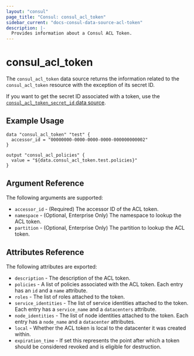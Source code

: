 ```yaml
---
layout: "consul"
page_title: "Consul: consul_acl_token"
sidebar_current: "docs-consul-data-source-acl-token"
description: |-
  Provides information about a Consul ACL Token.
---
```


# consul_acl_token

The `consul_acl_token` data source returns the information related to the
`consul_acl_token` resource with the exception of its secret ID.

If you want to get the secret ID associated with a token, use the
[`consul_acl_token_secret_id` data source](/docs/providers/consul/d/acl_token_secret_id.html).

## Example Usage

```hcl
data "consul_acl_token" "test" {
  accessor_id = "00000000-0000-0000-0000-000000000002"
}

output "consul_acl_policies" {
  value = "${data.consul_acl_token.test.policies}"
}
```


## Argument Reference

The following arguments are supported:

* `accessor_id` - (Required) The accessor ID of the ACL token.
* `namespace` - (Optional, Enterprise Only) The namespace to lookup the ACL token.
* `partition` - (Optional, Enterprise Only) The partition to lookup the ACL token.

## Attributes Reference

The following attributes are exported:

* `description` - The description of the ACL token.
* `policies` - A list of policies associated with the ACL token. Each entry has an `id` and a `name` attribute.
* `roles` - The list of roles attached to the token.
* `service_identities` - The list of service identities attached to the token. Each entry has a `service_name` and a `datacenters` attribute.
* `node_identities` - The list of node identities attached to the token. Each entry has a `node_name` and a `datacenter` attributes.
* `local` - Whether the ACL token is local to the datacenter it was created within.
* `expiration_time` - If set this represents the point after which a token should be considered revoked and is eligible for destruction.
